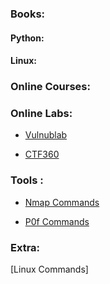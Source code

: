 ### Books:


#### Python:




#### Linux: 







### Online Courses:





### Online Labs:

- [Vulnublab]()

- [CTF360]()




### Tools :

- [Nmap Commands]()

- [P0f Commands]()



### Extra:

[Linux Commands]
